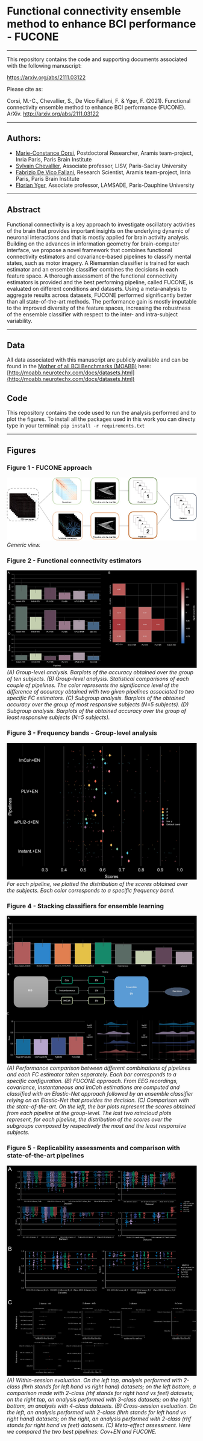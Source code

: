 # Functional connectivity ensemble method to enhance BCI performance - FUCONE
---
This repository contains the code and supporting documents associated with the following manuscript:

https://arxiv.org/abs/2111.03122

Please cite as:

Corsi, M.-C., Chevallier, S., De Vico Fallani, F. & Yger, F. (2021). Functional connectivity ensemble method to enhance BCI performance (FUCONE). ArXiv. http://arxiv.org/abs/2111.03122


---
## Authors:
* [Marie-Constance Corsi](https://marieconstance-corsi.netlify.app), Postdoctoral Researcher, Aramis team-project, Inria Paris, Paris Brain Institute
* [Sylvain Chevallier](https://sylvchev.github.io), Associate professor, LISV, Paris-Saclay University
* [Fabrizio De Vico Fallani](https://sites.google.com/site/devicofallanifabrizio/), Research Scientist, Aramis team-project, Inria Paris, Paris Brain Institute
* [Florian Yger](http://www.yger.fr), Associate professor, LAMSADE, Paris-Dauphine University


---
## Abstract
Functional connectivity is a key approach to investigate oscillatory activities of the brain that provides important insights on the underlying dynamic of neuronal interactions and that is mostly applied for brain activity analysis. Building on the advances in information geometry for brain-computer interface, we propose a novel framework that combines functional connectivity estimators and covariance-based pipelines to classify mental states, such as motor imagery. A Riemannian classifier is trained for each estimator and an ensemble classifier combines the decisions in each feature space. 
A thorough assessment of the functional connectivity estimators is provided and the best performing pipeline, called FUCONE, is evaluated on different conditions and datasets. Using a meta-analysis to aggregate results across datasets, FUCONE performed significantly better than all state-of-the-art methods. The performance gain is mostly imputable to the improved diversity of the feature spaces, increasing the robustness of the ensemble classifier with respect to the inter- and intra-subject variability. 


---
## Data
All data associated with this manuscript are publicly available and can be found in the [Mother of all BCI Benchmarks (MOABB)](http://moabb.neurotechx.com/docs/index.html) here:
[http://moabb.neurotechx.com/docs/datasets.html](http://moabb.neurotechx.com/docs/datasets.html)



## Code
This repository contains the code used to run the analysis performed and to plot the figures.
To install all the packages used in this work you can directy type in your terminal:
`pip install -r requirements.txt`



---
## Figures

### Figure 1 - FUCONE approach 
![Fig. 1](./Figures_paper/Fig1.jpg)
*Generic view.*


### Figure 2 - Functional connectivity estimators
![Fig. 2](./Figures_paper/Fig2.jpg)
*(A) Group-level analysis. Barplots of the accuracy obtained over the group of ten subjects. (B) Group-level analysis. Statistical comparisons of each couple of pipelines. The color represents the significance level of the difference of accuracy obtained with two given pipelines associated to two specific FC estimators. (C) Subgroup analysis. Barplots of the obtained accuracy over the group of most responsive subjects (N=5 subjects). (D) Subgroup analysis. Barplots of the obtained accuracy over the group of least responsive subjects (N=5 subjects).*


### Figure 3 - Frequency bands - Group-level analysis
![Fig. 3](./Figures_paper/Fig3.jpg)
*For each pipeline, we plotted the distribution of the scores obtained over the subjects. Each color corresponds to a specific frequency band.*


### Figure 4 - Stacking classifiers for ensemble learning
![Fig. 4](./Figures_paper/Fig4.jpg)
*(A) Performance comparison between different combinations of pipelines and each FC estimator taken separately. Each bar corresponds to a specific configuration. (B) FUCONE approach. From EEG recordings, covariance, Instantaneous and ImCoh estimations are computed and classified with an Elastic-Net approach followed by an ensemble classifier relying on an Elastic-Net that provides the decision. (C) Comparison with the state-of-the-art. On the left, the bar plots represent the scores obtained from each pipeline at the group-level. The last two raincloud plots represent, for each pipeline, the distribution of the scores over the subgroups composed by respectively the most and the least responsive subjects.*


### Figure 5 - Replicability assessments and comparison with state-of-the-art pipelines
![Fig. 5](./Figures_paper/Fig5.jpg)
*(A) Within-session evaluation. On the left top, analysis performed with 2-class (lhrh stands for left hand vs right hand) datasets; on the left bottom, a comparison made with 2-class (rhf stands for right hand vs feet) datasets; on the right top, an analysis performed with 3-class datasets; on the right bottom, an analysis with 4-class datasets. (B) Cross-session evaluation. On the left, an analysis performed with 2-class (lhrh stands for left hand vs right hand) datasets; on the right, an analysis performed with 2-class (rhf stands for right hand vs feet) datasets. (C) Meta-effect assessment. Here we compared the two best pipelines: Cov+EN and FUCONE.*

